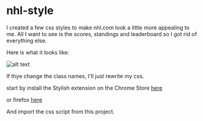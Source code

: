 # nhl-style

I created a few css styles to make nhl.com look a little more appealing to me. All I want to see is the scores, standings and leaderboard so I got rid of everything else.

Here is what it looks like:

![alt text](https://github.com/bizzk3t/nhl-style/raw/master/screenshot.png "nhl style")




If thye change the class names, I'll just rewrite my css.

start by install the Stylish extension on the Chrome Store [here](https://chrome.google.com/webstore/detail/stylish/fjnbnpbmkenffdnngjfgmeleoegfcffe?hl=en)

or firefox [here](https://addons.mozilla.org/en-US/firefox/addon/stylish/)

And import the css script from this project.
